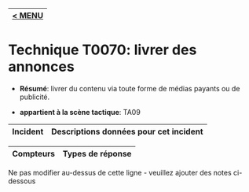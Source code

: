 |[< MENU](../../README.md)|
|---|
# Technique T0070: livrer des annonces

* **Résumé**: livrer du contenu via toute forme de médias payants ou de publicité.

* **appartient à la scène tactique**: TA09


|Incident |Descriptions données pour cet incident |
|-------- |-------------------- |



|Compteurs |Types de réponse |
|-------- |-------------- |


Ne pas modifier au-dessus de cette ligne - veuillez ajouter des notes ci-dessous